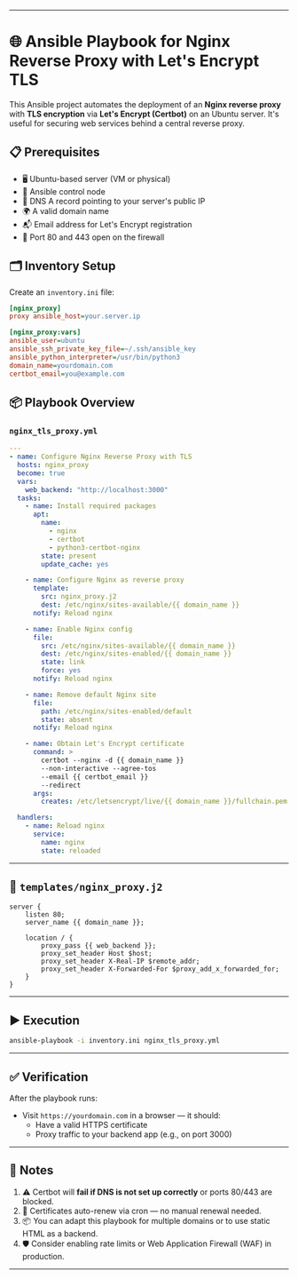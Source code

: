 
---

# 🌐 Ansible Playbook for Nginx Reverse Proxy with Let's Encrypt TLS

This Ansible project automates the deployment of an **Nginx reverse proxy** with **TLS encryption** via **Let's Encrypt (Certbot)** on an Ubuntu server. It's useful for securing web services behind a central reverse proxy.

## 📋 Prerequisites

- 🖥️ Ubuntu-based server (VM or physical)
- 🔧 Ansible control node
- 🔐 DNS A record pointing to your server's public IP
- 🌍 A valid domain name
- 📬 Email address for Let's Encrypt registration
- 🚪 Port 80 and 443 open on the firewall

## 🗂️ Inventory Setup

Create an `inventory.ini` file:

```ini
[nginx_proxy]
proxy ansible_host=your.server.ip

[nginx_proxy:vars]
ansible_user=ubuntu
ansible_ssh_private_key_file=~/.ssh/ansible_key
ansible_python_interpreter=/usr/bin/python3
domain_name=yourdomain.com
certbot_email=you@example.com
```

## 📦 Playbook Overview

### `nginx_tls_proxy.yml`

```yaml
---
- name: Configure Nginx Reverse Proxy with TLS
  hosts: nginx_proxy
  become: true
  vars:
    web_backend: "http://localhost:3000"
  tasks:
    - name: Install required packages
      apt:
        name:
          - nginx
          - certbot
          - python3-certbot-nginx
        state: present
        update_cache: yes

    - name: Configure Nginx as reverse proxy
      template:
        src: nginx_proxy.j2
        dest: /etc/nginx/sites-available/{{ domain_name }}
      notify: Reload nginx

    - name: Enable Nginx config
      file:
        src: /etc/nginx/sites-available/{{ domain_name }}
        dest: /etc/nginx/sites-enabled/{{ domain_name }}
        state: link
        force: yes
      notify: Reload nginx

    - name: Remove default Nginx site
      file:
        path: /etc/nginx/sites-enabled/default
        state: absent
      notify: Reload nginx

    - name: Obtain Let's Encrypt certificate
      command: >
        certbot --nginx -d {{ domain_name }}
        --non-interactive --agree-tos
        --email {{ certbot_email }}
        --redirect
      args:
        creates: /etc/letsencrypt/live/{{ domain_name }}/fullchain.pem

  handlers:
    - name: Reload nginx
      service:
        name: nginx
        state: reloaded
```

---

## 🧩 `templates/nginx_proxy.j2`

```nginx
server {
    listen 80;
    server_name {{ domain_name }};

    location / {
        proxy_pass {{ web_backend }};
        proxy_set_header Host $host;
        proxy_set_header X-Real-IP $remote_addr;
        proxy_set_header X-Forwarded-For $proxy_add_x_forwarded_for;
    }
}
```

---

## ▶️ Execution

```bash
ansible-playbook -i inventory.ini nginx_tls_proxy.yml
```

---

## ✅ Verification

After the playbook runs:

- Visit `https://yourdomain.com` in a browser — it should:
  - Have a valid HTTPS certificate
  - Proxy traffic to your backend app (e.g., on port 3000)

---

## 📝 Notes

1. ⚠️ Certbot will **fail if DNS is not set up correctly** or ports 80/443 are blocked.  
2. 🔁 Certificates auto-renew via cron — no manual renewal needed.  
3. 📦 You can adapt this playbook for multiple domains or to use static HTML as a backend.  
4. 🛡️ Consider enabling rate limits or Web Application Firewall (WAF) in production.

---

